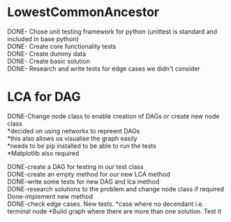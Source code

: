 # LowestCommonAncestor
DONE- Chose unit testing framework for python (unittest is standard and included in base python)   
DONE- Create core functionality tests   
DONE- Create dummy data   
DONE- Create basic solution  
DONE- Research and write tests for edge cases we didn't consider  

# LCA for DAG
DONE-Change node class to enable creation of DAGs or create new node class  
*decided on using networkx to repreent DAGs   
*this also allows us visualise the graph easily    
*needs to be pip installed to be able to run the tests     
*Matplotlib also required    

DONE-create a DAG for testing in our test class  
DONE-create an empty method for our new LCA method  
DONE-write some tests for new DAG and lca method  
DONE-research solutions to the problem and change node class if required  
Done-implement new method  
DONE-check edge cases. New tests. 
*case where no decendant i.e. terminal node
*Build graph where there are more than one solution. Test it